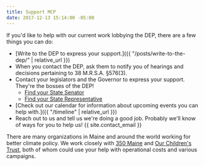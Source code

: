 ```yaml
---
title: Support MCP
date: 2017-12-13 15:14:00 -05:00
---
```


If you'd like to help with our current work lobbying the DEP, there are a few things you can do:
 + [Write to the DEP to express your support.]({{ "/posts/write-to-the-dep/" | relative_url }})
 + When you contact the DEP, ask them to notify you of hearings and decisions pertaining to 38  M.R.S.A. §576(3).
 + Contact your legislators and the Governor to express your support. They're the bosses of the DEP!
    - [Find your State Senator](https://mainelegislature.org/senate/find-your-state-senator/9392)
    - [Find your State Representative](https://mainelegislature.org/house/townlist.htm)
 + [Check out our calendar for information about upcoming events you can help with.]({{ "/timeline" | relative_url }})
 + Reach out to us and tell us we're doing a good job. Probably we'll know of ways for you to help us! {{ site.contact_email }}

There are many organizations in Maine and around the world working for better climate policy. We work closely with [350 Maine](http://www.350maine.org/donate) and [Our Children's Trust](https://www.ourchildrenstrust.org/donate/), both of whom could use your help with operational costs and various campaigns. 
